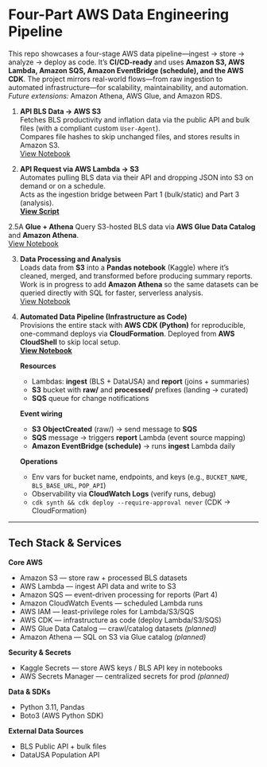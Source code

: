 # Four-Part AWS Data Engineering Pipeline
This repo showcases a four-stage AWS data pipeline—ingest → store → analyze → deploy as code. It’s **CI/CD-ready** and uses **Amazon S3, AWS Lambda, Amazon SQS, Amazon EventBridge (schedule), and the AWS CDK**. The project mirrors real-world flows—from raw ingestion to automated infrastructure—for scalability, maintainability, and automation. *Future extensions:* Amazon Athena, AWS Glue, and Amazon RDS.

1. **API BLS Data → AWS S3**  
   Fetches BLS productivity and inflation data via the public API and bulk files (with a compliant custom `User-Agent`).  
   Compares file hashes to skip unchanged files, and stores results in Amazon S3.  
   [View Notebook](s3-pipeline-bls-api-part1.ipynb)

2. **API Request via AWS Lambda → S3**  
   Automates pulling BLS data via their API and dropping JSON into S3 on demand or on a schedule.  
   Acts as the ingestion bridge between Part 1 (bulk/static) and Part 3 (analysis).  
   **[View Script](https://github.com/ScottySchmidt/AWS_DataEngineer_API/blob/main/lambda_bls_api_part2.py)**

2.5A **Glue + Athena**
     Query S3-hosted BLS data via **AWS Glue Data Catalog** and **Amazon Athena**.  
     [View Notebook](glue-athena-part2-5a.ipynb)

3. **Data Processing and Analysis**  
   Loads data from **S3** into a **Pandas notebook** (Kaggle) where it’s cleaned, merged, and transformed before producing summary reports.  
   Work is in progress to add **Amazon Athena** so the same datasets can be queried directly with SQL for faster, serverless analysis.  
   [View Notebook](aws-data-pipeline-warehouse-part3.ipynb)


4. **Automated Data Pipeline (Infrastructure as Code)**  
   Provisions the entire stack with **AWS CDK (Python)** for reproducible, one-command deploys via **CloudFormation**. Deployed from **AWS CloudShell** to skip local setup.  
   **[View Notebook](https://github.com/ScottySchmidt/AWS_DataEngineer_API/blob/main/iac-cloudshell-cdk-part4.ipynb)**

   **Resources**
   - Lambdas: **ingest** (BLS + DataUSA) and **report** (joins + summaries)
   - **S3** bucket with **raw/** and **processed/** prefixes (landing → curated)
   - **SQS** queue for change notifications

   **Event wiring**
   - **S3 ObjectCreated** (raw/) → send message to **SQS**
   - **SQS** message → triggers **report** Lambda (event source mapping)
   - **Amazon EventBridge (schedule)** → runs **ingest** Lambda daily

   **Operations**
   - Env vars for bucket name, endpoints, and keys (e.g., `BUCKET_NAME`, `BLS_BASE_URL`, `POP_API`)
   - Observability via **CloudWatch Logs** (verify runs, debug)
   - `cdk synth && cdk deploy --require-approval never` (CDK → CloudFormation)


---
## Tech Stack & Services

**Core AWS**
- Amazon S3 — store raw + processed BLS datasets
- AWS Lambda — ingest API data and write to S3
- Amazon SQS — event-driven processing for reports (Part 4)
- Amazon CloudWatch Events — scheduled Lambda runs
- AWS IAM — least-privilege roles for Lambda/S3/SQS
- AWS CDK — infrastructure as code (deploy Lambda/S3/SQS)
- AWS Glue Data Catalog — crawl/catalog datasets *(planned)*
- Amazon Athena — SQL on S3 via Glue catalog *(planned)*

**Security & Secrets**
- Kaggle Secrets — store AWS keys / BLS API key in notebooks
- AWS Secrets Manager — centralized secrets for prod *(planned)*

**Data & SDKs**
- Python 3.11, Pandas
- Boto3 (AWS Python SDK)

**External Data Sources**
- BLS Public API + bulk files
- DataUSA Population API
